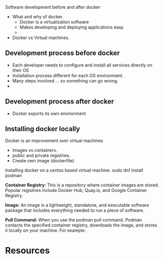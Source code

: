 Software development before and after docker
- What and why of docker.
  -   Docker is a virtualization software
  -   Makes developing and deploying applications easy
  -     
- Docker vs Virtual machines.

Development process before docker 
------------------------------------
-  Each developer needs to configure and install all services directly on their OS
  -  Installation process different for each OS environment.
  -  Many steps involved ... so something can go wrong.
  -    

Development process after docker 
------------------------------------
- Docker exports its own environment 









Installing docker locally 
----------------------------
Docker is an improvement over virtual machines
 - Images vs containers.
 - public and private registries.
 - Create own image (dockerfile)

Installing docker on a centos based virtual machine.
sudo dnf install podman 

**Container Registry**: This is a repository where container images are stored. Popular registries include Docker Hub, Quay.io, and Google Container Registry.

**Image:** An image is a lightweight, standalone, and executable software package that includes everything needed to run a piece of software.

**Pull Command:** When you use the podman pull command, Podman contacts the specified container registry, downloads the image, and stores it locally on your machine. For example:

Resources 
==========
